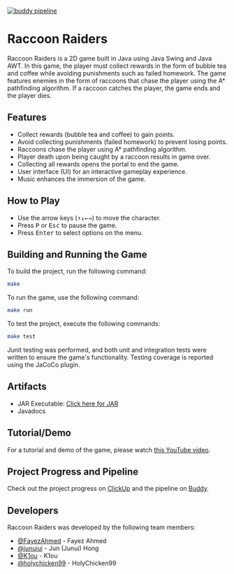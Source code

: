 [![buddy pipeline](https://app.buddy.works/group21/group21/pipelines/pipeline/440571/badge.svg?token=ed6accf4049acde7c0afe7e45e246f88c3680fd321a2b43ae2ed67a2cca4c623 "buddy pipeline")](https://app.buddy.works/group21/group21/pipelines/pipeline/440571)

# Raccoon Raiders

Raccoon Raiders is a 2D game built in Java using Java Swing and Java AWT. In this game, the player must collect rewards in the form of bubble tea and coffee while avoiding punishments such as failed homework. The game features enemies in the form of raccoons that chase the player using the A* pathfinding algorithm. If a raccoon catches the player, the game ends and the player dies.

## Features

- Collect rewards (bubble tea and coffee) to gain points.
- Avoid collecting punishments (failed homework) to prevent losing points.
- Raccoons chase the player using A* pathfinding algorithm.
- Player death upon being caught by a raccoon results in game over.
- Collecting all rewards opens the portal to end the game.
- User interface (UI) for an interactive gameplay experience.
- Music enhances the immersion of the game.

## How to Play

- Use the arrow keys (<kbd>↑</kbd><kbd>↓</kbd><kbd>←</kbd><kbd>→</kbd>) to move the character.
- Press <kbd>P</kbd> or <kbd>Esc</kbd> to pause the game.
- Press <kbd>Enter</kbd> to select options on the menu.

## Building and Running the Game

To build the project, run the following command:

```sh
make
```

To run the game, use the following command:

```sh
make run
```

To test the project, execute the following commands:

```sh
make test
```

Junit testing was performed, and both unit and integration tests were written to ensure the game's functionality. Testing coverage is reported using the JaCoCo plugin.

## Artifacts

- JAR Executable: [Click here for JAR](https://github.com/FayezAhmed/maze-game/raw/master/RaccoonRaiders/target/RaccoonRaiders.jar)
- Javadocs

## Tutorial/Demo

For a tutorial and demo of the game, please watch [this YouTube video](https://www.youtube.com/watch?v=d7QG1P4O0Fk).

## Project Progress and Pipeline

Check out the project progress on [ClickUp](https://app.clickup.com/14235132/v/l/6-198620771-1?pr=60711082) and the pipeline on [Buddy](https://app.buddy.works/group21/group21).

## Developers

Raccoon Raiders was developed by the following team members:

- [@FayezAhmed](https://github.com/FayezAhmed) - Fayez Ahmed
- [@junuiui](https://github.com/junuiui) - Jun (Junui) Hong
- [@K1ou](https://github.com/K1ou) - K1ou
- [@holychicken99](https://github.com/holychicken99) - HolyChicken99
